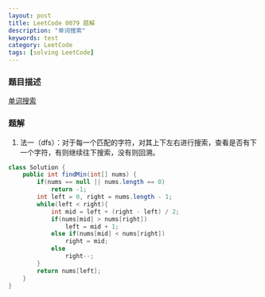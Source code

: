 ```yaml
---
layout: post
title: LeetCode 0079 题解
description: "单词搜索"
keywords: test
category: LeetCode
tags: [solving LeetCode]
---
```


### 题目描述
[单词搜索](https://leetcode-cn.com/problems/word-search/)

### 题解
1. 法一（dfs）：对于每一个匹配的字符，对其上下左右进行搜索，查看是否有下一个字符，有则继续往下搜索，没有则回溯。
```java
class Solution {
    public int findMin(int[] nums) {
        if(nums == null || nums.length == 0)
            return -1;
        int left = 0, right = nums.length - 1;
        while(left < right){
            int mid = left + (right - left) / 2;
            if(nums[mid] > nums[right])
                left = mid + 1;
            else if(nums[mid] < nums[right])
                right = mid;
            else
                right--;
        }
        return nums[left];
    }
}
```